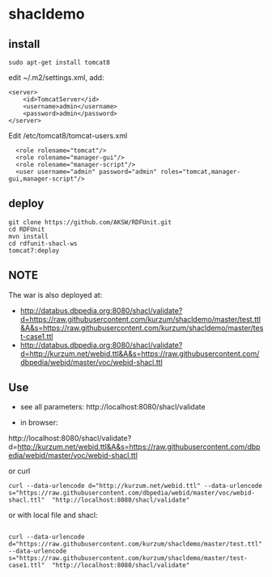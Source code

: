 # shacldemo

## install
`sudo apt-get install tomcat8`

edit ~/.m2/settings.xml, add:

```
<server>
    <id>TomcatServer</id>
    <username>admin</username>
    <password>admin</password>
</server>
```


Edit /etc/tomcat8/tomcat-users.xml

```
  <role rolename="tomcat"/>
  <role rolename="manager-gui"/>
  <role rolename="manager-script"/>
  <user username="admin" password="admin" roles="tomcat,manager-gui,manager-script"/>
```


## deploy

```
git clone https://github.com/AKSW/RDFUnit.git
cd RDFUnit
mvn install 
cd rdfunit-shacl-ws
tomcat7:deploy
```
## NOTE
The war is also deployed at:
* http://databus.dbpedia.org:8080/shacl/validate?d=https://raw.githubusercontent.com/kurzum/shacldemo/master/test.ttl&A&s=https://raw.githubusercontent.com/kurzum/shacldemo/master/test-case1.ttl
* http://databus.dbpedia.org:8080/shacl/validate?d=http://kurzum.net/webid.ttl&A&s=https://raw.githubusercontent.com/dbpedia/webid/master/voc/webid-shacl.ttl



## Use

* see all parameters:
http://localhost:8080/shacl/validate


* in browser:

http://localhost:8080/shacl/validate?d=http://kurzum.net/webid.ttl&A&s=https://raw.githubusercontent.com/dbpedia/webid/master/voc/webid-shacl.ttl

or curl

```
curl --data-urlencode d="http://kurzum.net/webid.ttl" --data-urlencode s="https://raw.githubusercontent.com/dbpedia/webid/master/voc/webid-shacl.ttl"  "http://localhost:8080/shacl/validate"
```

or with local file and shacl:
```

curl --data-urlencode d="https://raw.githubusercontent.com/kurzum/shacldemo/master/test.ttl" --data-urlencode s="https://raw.githubusercontent.com/kurzum/shacldemo/master/test-case1.ttl"  "http://localhost:8080/shacl/validate"
```






